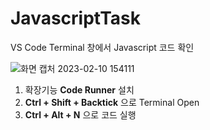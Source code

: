 # JavascriptTask
VS Code Terminal 창에서 Javascript 코드 확인

![화면 캡처 2023-02-10 154111](https://user-images.githubusercontent.com/121204962/218020950-4f6639b6-3a26-4ff9-a1f1-90eec544ad57.png)
1. 확장기능 <b>Code Runner</b> 설치
2. <b>Ctrl + Shift + Backtick</b> 으로 Terminal Open
3. <b>Ctrl + Alt + N</b> 으로 코드 실행
